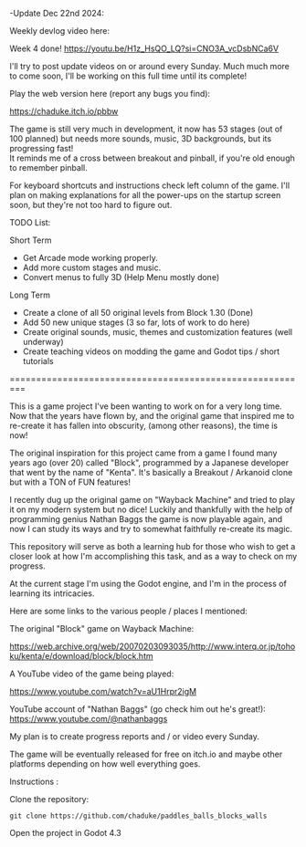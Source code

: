 -Update Dec 22nd 2024:

Weekly devlog video here: 

Week 4 done!
https://youtu.be/H1z_HsQO_LQ?si=CNO3A_vcDsbNCa6V

I'll try to post update videos on or around every Sunday. 
Much much more to come soon, I'll be working on this full time until its complete! 

Play the web version here (report any bugs you find):

https://chaduke.itch.io/pbbw

The game is still very much in development, it now has 53 stages (out of 100 planned) but needs more sounds, music, 3D backgrounds, but its progressing fast!  
It reminds me of a cross between breakout and pinball, if you're old enough to remember pinball. 

For keyboard shortcuts and instructions check left column of the game.  I'll plan on making explanations for all the power-ups on the startup screen soon, but they're not too hard to figure out. 

TODO List:

Short Term
- Get Arcade mode working properly. 
- Add more custom stages and music. 
- Convert menus to fully 3D (Help Menu mostly done)

Long Term 
- Create a clone of all 50 original levels from Block 1.30 (Done)
- Add 50 new unique stages (3 so far, lots of work to do here)
- Create original sounds, music, themes and customization features (well underway)
- Create teaching videos on modding the game and Godot tips / short tutorials

=========================================================

This is a game project I've been wanting to work on for a very long time. Now that the years have flown by, and the original game that inspired me to re-create it has fallen into obscurity, (among other reasons), the time is now!

The original inspiration for this project came from a game I found many years ago (over 20) called "Block", programmed by a Japanese developer that went by the name of "Kenta".  It's basically a Breakout / Arkanoid clone but with a TON of FUN features!

I recently dug up the original game on "Wayback Machine" and tried to play it on my modern system but no dice!  Luckily and thankfully with the help of programming genius Nathan Baggs the game is now playable again, and now I can study its ways and try to somewhat faithfully re-create its magic.

This repository will serve as both a learning hub for those who wish to get a closer look at how I'm accomplishing this task, and as a way to check on my progress.

At the current stage I'm using the Godot engine, and I'm in the process of learning its intricacies. 

Here are some links to the various people / places I mentioned:

The original "Block" game on Wayback Machine:

https://web.archive.org/web/20070203093035/http://www.interq.or.jp/tohoku/kenta/e/download/block/block.htm

A YouTube video of the game being played:

https://www.youtube.com/watch?v=aU1Hrpr2igM

YouTube account of "Nathan Baggs" (go check him out he's great!):
https://www.youtube.com/@nathanbaggs

My plan is to create progress reports and / or video every Sunday.

The game will be eventually released for free on itch.io and maybe other platforms depending on how well everything goes.

Instructions :

Clone the repository:

```git clone https://github.com/chaduke/paddles_balls_blocks_walls```

Open the project in Godot 4.3
